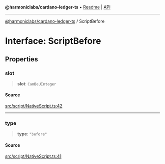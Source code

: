**@harmoniclabs/cardano-ledger-ts** • [Readme](../Introduction.md) \| [API](../globals.md)

***

[@harmoniclabs/cardano-ledger-ts](../Introduction.md) / ScriptBefore

# Interface: ScriptBefore

## Properties

### slot

> **slot**: `CanBeUInteger`

#### Source

[src/script/NativeScript.ts:42](https://github.com/HarmonicLabs/cardano-ledger-ts/blob/d1659b0/src/script/NativeScript.ts#L42)

***

### type

> **type**: `"before"`

#### Source

[src/script/NativeScript.ts:41](https://github.com/HarmonicLabs/cardano-ledger-ts/blob/d1659b0/src/script/NativeScript.ts#L41)
